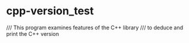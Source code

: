 # cpp-version_test
/// This program examines features of the C++ library
/// to deduce and print the C++ version
